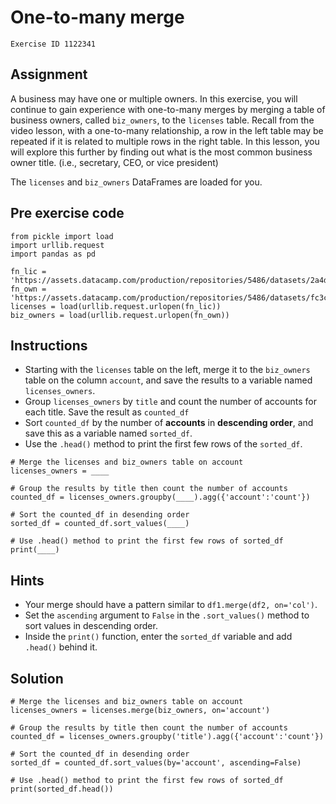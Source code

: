 
#  One-to-many merge

```
Exercise ID 1122341
```

##  Assignment 

A business may have one or multiple owners. In this exercise, you will continue to gain experience with one-to-many merges by merging a table of business owners, called `biz_owners`, to the `licenses` table. Recall from the video lesson, with a one-to-many relationship, a row in the left table may be repeated if it is related to multiple rows in the right table. In this lesson, you will explore this further by finding out what is the most common business owner title. (i.e., secretary, CEO, or vice president)

The `licenses` and `biz_owners` DataFrames are loaded for you.

##  Pre exercise code 

```
from pickle import load
import urllib.request
import pandas as pd

fn_lic = 'https://assets.datacamp.com/production/repositories/5486/datasets/2a4d8e5d91f6f2b41477fa6ea81da91e4f09305e/licenses.p'
fn_own = 'https://assets.datacamp.com/production/repositories/5486/datasets/fc3c75b236ed090f487b044603c0f7ff6825d911/business_owners.p'
licenses = load(urllib.request.urlopen(fn_lic))
biz_owners = load(urllib.request.urlopen(fn_own))
```



##  Instructions 

- Starting with the `licenses` table on the left, merge it to the `biz_owners` table on the column `account`, and save the results to a variable named `licenses_owners`.
- Group `licenses_owners` by `title` and count the number of accounts for each title. Save the result as `counted_df`
- Sort `counted_df` by the number of **accounts** in **descending order**, and save this as a variable named `sorted_df`.
- Use the `.head()` method to print the first few rows of the `sorted_df`.



```
# Merge the licenses and biz_owners table on account
licenses_owners = ____

# Group the results by title then count the number of accounts
counted_df = licenses_owners.groupby(____).agg({'account':'count'})

# Sort the counted_df in desending order
sorted_df = counted_df.sort_values(____)

# Use .head() method to print the first few rows of sorted_df
print(____)
```

##  Hints 

- Your merge should have a pattern similar to `df1.merge(df2, on='col')`.
- Set the `ascending` argument to `False` in the `.sort_values()` method to sort values in descending order.
- Inside the `print()` function, enter the `sorted_df` variable and add `.head()` behind it.



##  Solution 

```
# Merge the licenses and biz_owners table on account
licenses_owners = licenses.merge(biz_owners, on='account')

# Group the results by title then count the number of accounts
counted_df = licenses_owners.groupby('title').agg({'account':'count'})

# Sort the counted_df in desending order
sorted_df = counted_df.sort_values(by='account', ascending=False)

# Use .head() method to print the first few rows of sorted_df
print(sorted_df.head())
```


